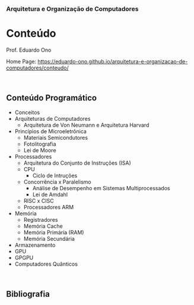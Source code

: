 ### Arquitetura e Organização de Computadores

# Conteúdo

Prof. Eduardo Ono

Home Page: https://eduardo-ono.github.io/arquitetura-e-organizacao-de-computadores/conteudo/

<br>

## Conteúdo Programático

* Conceitos
* Arquiteturas de Computadores
    * Arquitetura de Von Neumann e Arquitetura Harvard
* Princípios de Microeletrônica
    * Materiais Semicondutores
    * Fotolitografia
    * Lei de Moore
* Processadores
    * Arquitetura do Conjunto de Instruções (ISA)
    * CPU
        * Ciclo de Intruções
    * Concorrência x Paralelismo
        * Análise de Desempenho em Sistemas Multiprocessados
        * Lei de Amdahl
    * RISC x CISC
    * Processadores ARM
* Memória
    * Registradores
    * Memória Cache
    * Memória Primária (RAM)
    * Memória Secundária
* Armazenamento
* GPU
* GPGPU
* Computadores Quânticos

<br>

## Bibliografia
